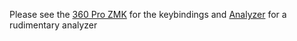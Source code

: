 Please see the
[360 Pro ZMK](https://github.com/TheRickyZhang/Adv360-Pro-ZMK) for the keybindings and 
[Analyzer](https://github.com/TheRickyZhang/Adv360-KeyboardAnalyzer ) for a rudimentary analyzer
